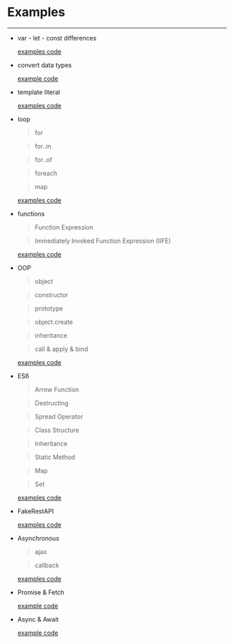 # Examples
------

* var - let - const differences

  [examples code](https://github.com/serdaralkancode/javascript-features-examples/tree/master/var_let_const_differences) 
  
* convert data types

  [example code](https://github.com/serdaralkancode/javascript-features-examples/tree/master/convertDataTypes)
  
* template literal

  [examples code](https://github.com/serdaralkancode/javascript-features-examples/tree/master/templateLiteral)
  
* loop 

   > for
   
   > for..in
   
   > for..of
   
   > foreach
   
   > map
   
   [examples code](https://github.com/serdaralkancode/javascript-features-examples/blob/master/loop/example.js)
   
 * functions
 
   > Function Expression
   
   > Immediately Invoked Function Expression (IIFE)
   
   [examples code](https://github.com/serdaralkancode/javascript-features-examples/tree/master/functions)
   
 * OOP
 
    > object
    
    > constructor
    
    > prototype
    
    > object.create
    
    > inheritance
    
    > call & apply & bind
    
    [examples code](https://github.com/serdaralkancode/javascript-features-examples/tree/master/OOP)
    
 * ES6
 
    > Arrow Function
    
    > Destructing
    
    > Spread Operator
    
    > Class Structure
    
    > Inheritance
    
    > Static Method
    
    > Map
    
    > Set
    
    [examples code](https://github.com/serdaralkancode/javascript-features-examples/tree/master/ES6)
    
  * FakeRestAPI
  
     [examples code](https://github.com/serdaralkancode/javascript-features-examples/tree/master/FakeRestAPI)
     
  * Asynchronous
  
      > ajax
      
      > callback
      
      [examples code](https://github.com/serdaralkancode/javascript-features-examples/tree/master/Asynchronous)
       
  *  Promise & Fetch
  
      [example code](https://github.com/serdaralkancode/javascript-features-examples/tree/master/Promise_Fetch)
      
  * Async & Await
  
      [example code](https://github.com/serdaralkancode/javascript-features-examples/tree/master/Async_Await_Functions)
